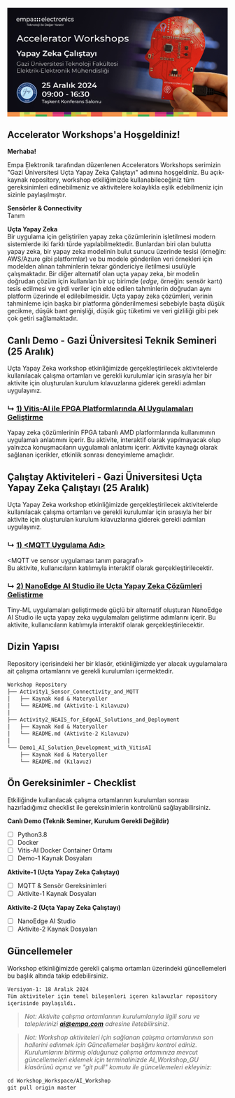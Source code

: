 <p align="center">
    <img src="./Additionals/Empa-Accelerators-Workshops-Template-Banner.jpg" alt="Accelerator Workshops" 
    style="display: block; margin: 0 auto"/>
</p>


## Accelerator Workshops'a Hoşgeldiniz!

**Merhaba!**

Empa Elektronik tarafından düzenlenen Accelerators Workshops serimizin "Gazi Üniversitesi Uçta Yapay Zeka Çalıştayı" adımına hoşgeldiniz. Bu açık-kaynak repository, workshop etkiliğimizde kullanabileceğiniz tüm gereksinimleri edinebilmeniz ve aktivitelere kolaylıkla eşlik edebilmeniz için sizinle paylaşılmıştır.

**Sensörler & Connectivity**  
Tanım

**Uçta Yapay Zeka**  
Bir uygulama için geliştirilen yapay zeka çözümlerinin işletilmesi modern sistemlerde iki farklı türde yapılabilmektedir. Bunlardan biri olan bulutta yapay zeka, bir yapay zeka modelinin bulut sunucu üzerinde tesisi (örneğin: AWS/Azure gibi platformlar) ve bu modele gönderilen veri örnekleri için modelden alınan tahminlerin tekrar göndericiye iletilmesi usulüyle çalışmaktadır. Bir diğer alternatif olan uçta yapay zeka, bir modelin doğrudan çözüm için kullanılan bir uç birimde (_edge_, örneğin: sensör kartı) tesis edilmesi ve girdi veriler için elde edilen tahminlerin doğrudan aynı platform üzerinde el edilebilmesidir. Uçta yapay zeka çözümleri, verinin tahminleme için başka bir platforma gönderilmemesi sebebiyle başta düşük gecikme, düşük bant genişliği, düşük güç tüketimi ve veri gizliliği gibi pek çok getiri sağlamaktadır.

## Canlı Demo - Gazi Üniversitesi Teknik Semineri (25 Aralık)
Uçta Yapay Zeka workshop etkinliğimizde gerçekleştirilecek aktivitelerde kullanılacak çalışma ortamları ve gerekli kurulumlar için sırasıyla her bir aktivite için oluşturulan kurulum kılavuzlarına giderek gerekli adımları uygulayınız.

### ↳ [1) Vitis-AI ile FPGA Platformlarında AI Uygulamaları Geliştirme](Demo1_AI_Solution_Development_with_VitisAI)
Yapay zeka çözümlerinin FPGA tabanlı AMD platformlarında kullanımının uygulamalı anlatımını içerir. Bu aktivite, interaktif olarak yapılmayacak olup yalnızca konuşmacıların uygulamalı anlatımı içerir. Aktivite kaynağı olarak sağlanan içerikler, etkinlik sonrası deneyimleme amaçlıdır.

## Çalıştay Aktiviteleri - Gazi Üniversitesi Uçta Yapay Zeka Çalıştayı (25 Aralık)
Uçta Yapay Zeka workshop etkinliğimizde gerçekleştirilecek aktivitelerde kullanılacak çalışma ortamları ve gerekli kurulumlar için sırasıyla her bir aktivite için oluşturulan kurulum kılavuzlarına giderek gerekli adımları uygulayınız. 

### ↳ [1) <MQTT Uygulama Adı>](Activity1_Sensor_Connectivity_with_MQTT)
<MQTT ve sensor uygulaması tanım paragrafı>   
Bu aktivite, kullanıcıların katılımıyla interaktif olarak gerçekleştirilecektir.

### ↳ [2) NanoEdge AI Studio ile Uçta Yapay Zeka Çözümleri Geliştirme](Activity2_NEAIS_for_EdgeAI_Solutions_and_Deployment)
Tiny-ML uygulamaları geliştirmede güçlü bir alternatif oluşturan NanoEdge AI Studio ile uçta yapay zeka uygulamaları geliştirme adımlarını içerir. Bu aktivite, kullanıcıların katılımıyla interaktif olarak gerçekleştirilecektir.

## Dizin Yapısı

Repository içerisindeki her bir klasör, etkinliğimizde yer alacak uygulamalara ait çalışma ortamlarını ve gerekli kurulumları içermektedir.

```
Workshop Repository
├── Activity1_Sensor_Connectivity_and_MQTT
│   ├── Kaynak Kod & Materyaller
│   └── README.md (Aktivite-1 Kılavuzu)
│ 
├── Activity2_NEAIS_for_EdgeAI_Solutions_and_Deployment
│   ├── Kaynak Kod & Materyaller
│   └── README.md (Aktivite-2 Kılavuzu)
│ 
└── Demo1_AI_Solution_Development_with_VitisAI
    ├── Kaynak Kod & Materyaller
    └── README.md (Kılavuz) 
```

## Ön Gereksinimler - Checklist
Etkiliğinde kullanılacak çalışma ortamlarının kurulumları sonrası hazırladığımız checklist ile gereksinimlerin kontrolünü sağlayabilirsiniz.

**Canlı Demo (Teknik Seminer, Kurulum Gerekli Değildir)**
- [ ] Python3.8
- [ ] Docker
- [ ] Vitis-AI Docker Container Ortamı
- [ ] Demo-1 Kaynak Dosyaları

**Aktivite-1 (Uçta Yapay Zeka Çalıştayı)** 
- [ ] MQTT & Sensör Gereksinimleri
- [ ] Aktivite-1 Kaynak Dosyaları

**Aktivite-2 (Uçta Yapay Zeka Çalıştayı)**
- [ ] NanoEdge AI Studio
- [ ] Aktivite-2 Kaynak Dosyaları

## Güncellemeler
Workshop etkinliğimizde gerekli çalışma ortamları üzerindeki güncellemeleri bu başlık altında takip edebilirsiniz.
```
Versiyon-1: 18 Aralık 2024  
Tüm aktiviteler için temel bileşenleri içeren kılavuzlar repository içerisinde paylaşıldı.
```
> _Not: Aktivite çalışma ortamlarının kurulumlarıyla ilgili soru ve taleplerinizi **ai@empa.com** adresine iletebilirsiniz._

> *Not: Workshop aktiviteleri için sağlanan çalışma ortamlarının son hallerini edinmek için Güncellemeler başlığını kontrol ediniz. Kurulumlarını bitirmiş olduğunuz çalışma ortamınıza mevcut güncellemeleri eklemek için terminalinizde AI_Workshop_GU klasörünü açınız ve "git pull" komutu ile güncellemeleri ekleyiniz:*
```
cd Workshop_Workspace/AI_Workshop
git pull origin master
```
